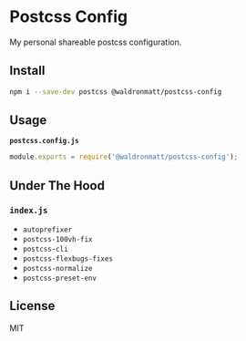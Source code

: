 # Postcss Config

My personal shareable postcss configuration.

## Install

```bash
npm i --save-dev postcss @waldronmatt/postcss-config
```

## Usage

**`postcss.config.js`**

```js
module.exports = require('@waldronmatt/postcss-config');
```

## Under The Hood

### `index.js`

- `autoprefixer`
- `postcss-100vh-fix`
- `postcss-cli`
- `postcss-flexbugs-fixes`
- `postcss-normalize`
- `postcss-preset-env`

## License

MIT
